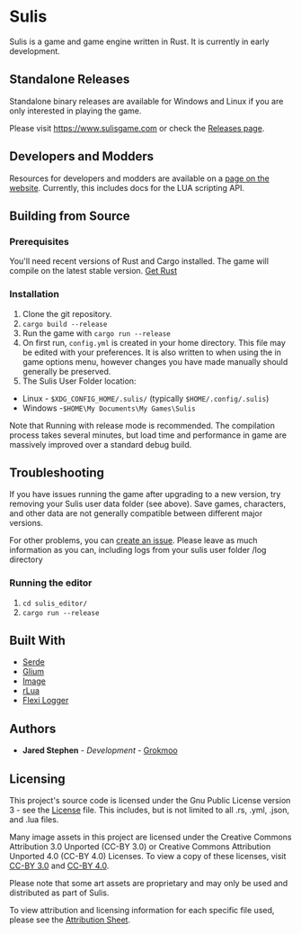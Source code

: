 # Sulis
Sulis is a game and game engine written in Rust.  It is currently in early development.

## Standalone Releases
Standalone binary releases are available for Windows and Linux if you are only interested in playing the game.

Please visit https://www.sulisgame.com or check the [Releases page](https://github.com/Grokmoo/sulis/releases).  

## Developers and Modders
Resources for developers and modders are available on a [page on the website](https://www.sulisgame.com/dev-modding).  Currently, this includes docs for the LUA scripting API.

## Building from Source

### Prerequisites
You'll need recent versions of Rust and Cargo installed.  The game will compile on the latest stable version.  [Get Rust](https://www.rust-lang.org/)

### Installation

1. Clone the git repository.
1. `cargo build --release`
1. Run the game with `cargo run --release`
1. On first run, `config.yml` is created in your home directory.  This file may be edited with your preferences.  It is also written to when using the in game options menu, however changes you have made manually should generally be preserved.
1. The Sulis User Folder location:
  * Linux - `$XDG_CONFIG_HOME/.sulis/` (typically `$HOME/.config/.sulis`) 
  * Windows -`$HOME\My Documents\My Games\Sulis`

Note that Running with release mode is recommended.  The compilation process takes several minutes, but load time and performance in game are massively improved over a standard debug build.

## Troubleshooting

If you have issues running the game after upgrading to a new version, try removing your Sulis user data folder (see above).  Save games, characters, and other data are not generally compatible between different major versions.

For other problems, you can [create an issue](https://github.com/Grokmoo/sulis/issues/new).  Please leave as much information as you can, including logs from your sulis user folder /log directory

### Running the editor

1. `cd sulis_editor/`
1. `cargo run --release`

## Built With
* [Serde](https://serde.rs/)
* [Glium](https://github.com/glium/glium)
* [Image](https://github.com/PistonDevelopers/image)
* [rLua](https://github.com/chucklefish/rlua)
* [Flexi Logger](https://github.com/emabee/flexi_logger)

## Authors
* **Jared Stephen** - *Development* - [Grokmoo](https://github.com/Grokmoo)

## Licensing

This project's source code is licensed under the Gnu Public License version 3 - see the [License](docs/GPLv3-LICENSE) file.  This includes, but is not limited to all .rs, .yml, .json, and .lua files.

Many image assets in this project are licensed under the Creative Commons Attribution 3.0 Unported (CC-BY 3.0) or Creative Commons Attribution Unported 4.0 (CC-BY 4.0) Licenses.  To view a copy of these licenses, visit [CC-BY 3.0](http://creativecommons.org/licenses/by/3.0) and [CC-BY 4.0](http://creativecommons.org/licenses/by/4.0).

Please note that some art assets are proprietary and may only be used and distributed as part of Sulis.

To view attribution and licensing information for each specific file used, please see the [Attribution Sheet](docs/attribution.csv).
